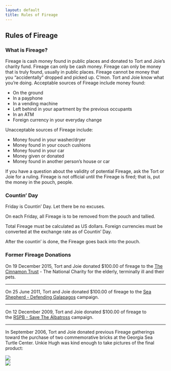 ```yaml
---
layout: default
title: Rules of Fireage
---
```

<div>
  <h2>Rules of Fireage</h2>
  <h3>What is Fireage?</h3>
  <p>Fireage is cash money found in public places and donated to Tort and Joie’s charity fund. Fireage can only be cash money. Fireage can only be money that is truly found, usually in public places. Fireage cannot be money that you “accidentally” dropped and picked up. C’mon. Tort and Joie know what you’re doing. Acceptable sources of Fireage include money found:</p>
  <ul>
    <li>On the ground</li>
    <li>In a payphone</li>
    <li>In a vending machine</li>
    <li>Left behind in your apartment by the previous occupants</li>
    <li>In an ATM</li>
    <li>Foreign currency in your everyday change</li>
  </ul>
  <p>Unacceptable sources of Fireage include:</p>
  <ul>
    <li>Money found in your washer/dryer</li>
    <li>Money found in your couch cushions</li>
    <li>Money found in your car</li>
    <li>Money given or donated</li>
    <li>Money found in another person’s house or car</li>
  </ul>
  <p>If you have a question about the validity of potential Fireage, ask the Tort or Joie for a ruling. Fireage is not official until the Fireage is fired; that is, put the money in the pouch, people.</p>
  <h3>Countin’ Day</h3>
  <p>Friday is Countin’ Day. Let there be no excuses.</p>
  <p>On each Friday, all Fireage is to be removed from the pouch and tallied.</p>
  <p>Total Fireage must be calculated as US dollars. Foreign currencies must be converted at the exchange rate as of Countin’ Day.</p>
  <p>After the countin’ is done, the Fireage goes back into the pouch.</p>
  <h3>Former Fireage Donations</h3>
  <p>On 19 December 2015, Tort and Joie donated $100.00 of fireage to the <a href="http://www.cinnamon.org.uk/">The Cinnamon Trust</a> - The National Charity for the elderly, terminally ill and their pets.</p>
  <hr />
  <p>On 25 June 2011, Tort and Joie donated $100.00 of fireage to the <a href="http://www.seashepherd.org/galapagos/">Sea Shepherd - Defending Galapagos</a> campaign.</p>
  <hr />
  <p>On 12 December 2009, Tort and Joie donated $100.00 of fireage to the <a href="http://www.rspb.org.uk/supporting/campaigns/albatross/">RSPB - Save The Albatross</a> campaign.</p>
  <hr />
  <p>In September 2006, Tort and Joie donated previous Fireage gatherings toward the purchase of two commemorative bricks at the Georgia Sea Turtle Center. Unkie Hugh was kind enough to take pictures of the final product:</p>
  <img src="{{ site.url }}{{ site.baseurl }}/assets/images/tort_and_joie_brick_1.jpg" /><br />
  <img src="{{ site.url }}{{ site.baseurl }}/assets/images/tort_and_joie_brick_2.jpg" /><br />
</div>
